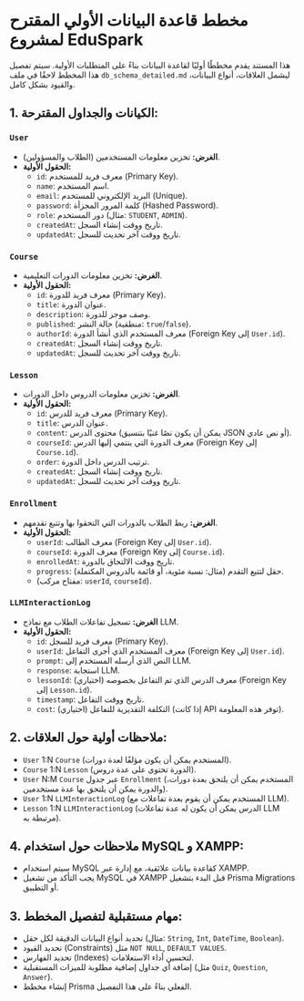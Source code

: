 # مخطط قاعدة البيانات الأولي المقترح لمشروع EduSpark

هذا المستند يقدم مخططًا أوليًا لقاعدة البيانات بناءً على المتطلبات الأولية. سيتم تفصيل هذا المخطط لاحقًا في ملف `db_schema_detailed.md` ليشمل العلاقات، أنواع البيانات، والقيود بشكل كامل.

## 1. الكيانات والجداول المقترحة:

### `User`

*   **الغرض:** تخزين معلومات المستخدمين (الطلاب والمسؤولين).
*   **الحقول الأولية:**
    *   `id`: معرف فريد للمستخدم (Primary Key).
    *   `name`: اسم المستخدم.
    *   `email`: البريد الإلكتروني للمستخدم (Unique).
    *   `password`: كلمة المرور المجزأة (Hashed Password).
    *   `role`: دور المستخدم (مثال: `STUDENT`, `ADMIN`).
    *   `createdAt`: تاريخ ووقت إنشاء السجل.
    *   `updatedAt`: تاريخ ووقت آخر تحديث للسجل.

### `Course`

*   **الغرض:** تخزين معلومات الدورات التعليمية.
*   **الحقول الأولية:**
    *   `id`: معرف فريد للدورة (Primary Key).
    *   `title`: عنوان الدورة.
    *   `description`: وصف موجز للدورة.
    *   `published`: حالة النشر (منطقية: `true`/`false`).
    *   `authorId`: معرف المستخدم الذي أنشأ الدورة (Foreign Key إلى `User.id`).
    *   `createdAt`: تاريخ ووقت إنشاء السجل.
    *   `updatedAt`: تاريخ ووقت آخر تحديث للسجل.

### `Lesson`

*   **الغرض:** تخزين معلومات الدروس داخل الدورات.
*   **الحقول الأولية:**
    *   `id`: معرف فريد للدرس (Primary Key).
    *   `title`: عنوان الدرس.
    *   `content`: محتوى الدرس (يمكن أن يكون نصًا غنيًا بتنسيق JSON أو نص عادي).
    *   `courseId`: معرف الدورة التي ينتمي إليها الدرس (Foreign Key إلى `Course.id`).
    *   `order`: ترتيب الدرس داخل الدورة.
    *   `createdAt`: تاريخ ووقت إنشاء السجل.
    *   `updatedAt`: تاريخ ووقت آخر تحديث للسجل.

### `Enrollment`

*   **الغرض:** ربط الطلاب بالدورات التي التحقوا بها وتتبع تقدمهم.
*   **الحقول الأولية:**
    *   `userId`: معرف الطالب (Foreign Key إلى `User.id`).
    *   `courseId`: معرف الدورة (Foreign Key إلى `Course.id`).
    *   `enrolledAt`: تاريخ ووقت الالتحاق بالدورة.
    *   `progress`: حقل لتتبع التقدم (مثال: نسبة مئوية، أو قائمة بالدروس المكتملة).
    *   (مفتاح مركب: `userId`, `courseId`).

### `LLMInteractionLog`

*   **الغرض:** تسجيل تفاعلات الطلاب مع نماذج LLM.
*   **الحقول الأولية:**
    *   `id`: معرف فريد للسجل (Primary Key).
    *   `userId`: معرف المستخدم الذي أجرى التفاعل (Foreign Key إلى `User.id`).
    *   `prompt`: النص الذي أرسله المستخدم إلى LLM.
    *   `response`: استجابة LLM.
    *   `lessonId`: (اختياري) معرف الدرس الذي تم التفاعل بخصوصه (Foreign Key إلى `Lesson.id`).
    *   `timestamp`: تاريخ ووقت التفاعل.
    *   `cost`: (اختياري) التكلفة التقديرية للتفاعل (إذا كانت API توفر هذه المعلومة).

## 2. ملاحظات أولية حول العلاقات:

*   `User` 1:N `Course` (المستخدم يمكن أن يكون مؤلفًا لعدة دورات).
*   `Course` 1:N `Lesson` (الدورة تحتوي على عدة دروس).
*   `User` N:M `Course` عبر جدول `Enrollment` (المستخدم يمكن أن يلتحق بعدة دورات، والدورة يمكن أن يلتحق بها عدة مستخدمين).
*   `User` 1:N `LLMInteractionLog` (المستخدم يمكن أن يقوم بعدة تفاعلات مع LLM).
*   `Lesson` 1:N `LLMInteractionLog` (الدرس يمكن أن يكون له عدة تفاعلات LLM مرتبطة به).

## 4. ملاحظات حول استخدام MySQL و XAMPP:
*   سيتم استخدام MySQL كقاعدة بيانات علائقية، مع إدارة عبر XAMPP.
*   يجب التأكد من تشغيل MySQL في XAMPP قبل البدء بتشغيل Prisma Migrations أو التطبيق.

## 3. مهام مستقبلية لتفصيل المخطط:

*   تحديد أنواع البيانات الدقيقة لكل حقل (مثال: `String`, `Int`, `DateTime`, `Boolean`).
*   تحديد القيود (Constraints) مثل `NOT NULL`, `DEFAULT VALUES`.
*   تحديد الفهارس (Indexes) لتحسين أداء الاستعلامات.
*   إضافة أي جداول إضافية مطلوبة للميزات المستقبلية (مثل `Quiz`, `Question`, `Answer`).
*   إنشاء مخطط Prisma الفعلي بناءً على هذا التفصيل.